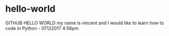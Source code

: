 # hello-world
GITHUB HELLO WORLD
my name is vincent and I would like to learn how to code in Python - 07122017 4:56pm
